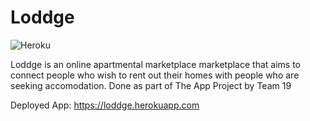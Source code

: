 # Loddge

![Heroku][share_badge]

Loddge is an online apartmental marketplace marketplace that aims to connect people who wish to rent out their homes with people who are seeking accomodation. 
Done as part of The App Project by Team 19

Deployed App: https://loddge.herokuapp.com

[share_badge]: https://badgen.net/badge/icon/buymeacoffee?icon=buymeacoffee&label
